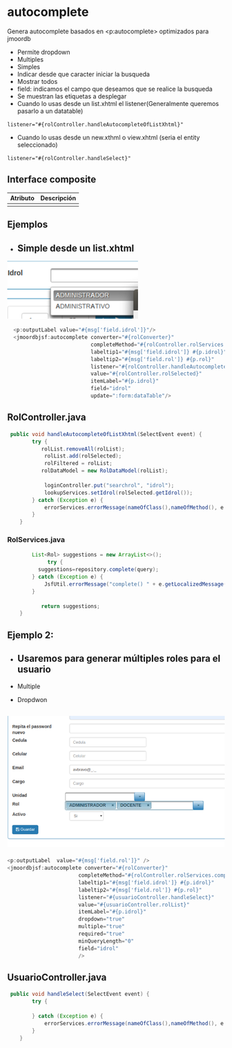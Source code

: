 # autocomplete

Genera autocomplete basados en &lt;p:autocomplete&gt; optimizados para jmoordb

* Permite dropdown
* Multiples 
* Simples
* Indicar desde que caracter iniciar la busqueda
* Mostrar todos
* field: indicamos el campo que deseamos que se realice la busqueda
* Se muestran las etiquetas a desplegar
* Cuando lo usas desde un list.xhtml  el listener\(Generalmente queremos pasarlo a un  datatable\)

```
listener="#{rolController.handleAutocompleteOfListXhtml}"
```

* Cuando lo usas desde un new.xthml o view.xhtml \(seria el entity seleccionado\)

```
listener="#{rolController.handleSelect}"
```



## Interface composite



| Atributo | Descripción |
| :--- | :--- |
|  |  |





## Ejemplos

* ## Simple desde un list.xhtml

![](/assets/rol.png)

```java
  <p:outputLabel value="#{msg['field.idrol']}"/>
  <jmoordbjsf:autocomplete converter="#{rolConverter}"
                           completeMethod="#{rolController.rolServices.complete}"
                           labeltip1="#{msg['field.idrol']} #{p.idrol}"
                           labeltip2="#{msg['field.rol']} #{p.rol}" 
                           listener="#{rolController.handleAutocompleteOfListXhtml}"
                           value="#{rolController.rolSelected}"
                           itemLabel="#{p.idrol}"
                           field="idrol"
                           update=":form:dataTable"/>
```

## RolController.java

```java
 public void handleAutocompleteOfListXhtml(SelectEvent event) {
        try {
           rolList.removeAll(rolList);
            rolList.add(rolSelected);
            rolFiltered = rolList;
           rolDataModel = new RolDataModel(rolList);

            loginController.put("searchrol", "idrol");
            lookupServices.setIdrol(rolSelected.getIdrol());
        } catch (Exception e) {
            errorServices.errorMessage(nameOfClass(),nameOfMethod(), e.getLocalizedMessage());
        }
    }
```

### RolServices.java

```java
        List<Rol> suggestions = new ArrayList<>();
             try {
          suggestions=repository.complete(query);
        } catch (Exception e) {
            JsfUtil.errorMessage("complete() " + e.getLocalizedMessage());
        }

           return suggestions;
    }
```

## Ejemplo 2:

* ## Usaremos para generar múltiples roles para el usuario
* Multiple

* Dropdwon

## ![](/assets/suu.png)

```java
<p:outputLabel  value="#{msg['field.rol']}" />
<jmoordbjsf:autocomplete converter="#{rolConverter}"
                       completeMethod="#{rolController.rolServices.complete}"
                       labeltip1="#{msg['field.idrol']} #{p.idrol}"
                       labeltip2="#{msg['field.rol']} #{p.rol}"   
                       listener="#{usuarioController.handleSelect}"
                       value="#{usuarioController.rolList}"
                       itemLabel="#{p.idrol}"
                       dropdown="true"
                       multiple="true"
                       required="true"
                       minQueryLength="0"
                       field="idrol"
                       />
```

## UsuarioController.java

```java
 public void handleSelect(SelectEvent event) {
        try {

        } catch (Exception e) {
            errorServices.errorMessage(nameOfClass(),nameOfMethod(), e.getLocalizedMessage());
        }
    }
```



